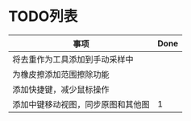 
# TODO列表

|事项|Done|
|---|---|
|将去重作为工具添加到手动采样中|
|为橡皮擦添加范围擦除功能|
|添加快捷键，减少鼠标操作|
|添加中键移动视图，同步原图和其他图|1|